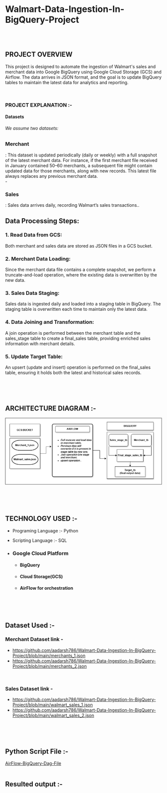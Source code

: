 # Walmart-Data-Ingestion-In-BigQuery-Project 

  <br>
  <br>
   

## PROJECT OVERVIEW

This project is designed to automate the ingestion of Walmart's sales and merchant data into Google BigQuery using Google Cloud Storage (GCS) and Airflow. The data arrives in JSON format, and the goal is to update BigQuery tables to maintain the latest data for analytics and reporting.

 <br>




### PROJECT EXPLANATION :-  

  #### Datasets

   ###### We assume two datasets:
  
   <h3>Merchant</h3> : 
   This dataset is updated periodically (daily or weekly) with a full snapshot of the latest merchant data. For instance, if the first merchant file received in January contained 50–60 merchants, a subsequent file might contain updated data for those merchants, along with new records. This latest file always replaces any previous merchant data.
       <br>
   -  <h3>Sales</h3> :  Sales data arrives daily, recording Walmart’s sales transactions..
   
      

   ## Data Processing Steps:

  <h3>1. Read Data from GCS:</h3>
  Both merchant and sales data are stored as JSON files in a GCS bucket.

<h3>  2.  Merchant Data Loading:</h3>

 Since the merchant data file contains a complete snapshot, we perform a truncate-and-load operation, where the existing data is overwritten by the new data.
<h3>3. Sales Data Staging:</h3>

 Sales data is ingested daily and loaded into a staging table in BigQuery. The staging table is overwritten each time to maintain only the latest data.
<h3>4. Data Joining and Transformation:</h3>

 A join operation is performed between the merchant table and the sales_stage table to create a final_sales table, providing enriched sales information with merchant details.
<h3>5. Update Target Table:</h3>

 An upsert (update and insert) operation is performed on the final_sales table, ensuring it holds both the latest and historical sales records.
      
     

  
























<br>
<br>
<br>

## ARCHITECTURE DIAGRAM :-

![Project Architecture](Walmart_p1.drawio.png)  










<br>
<br>
<br>

## TECHNOLOGY USED :-
*  Programing Language :- Python
  
*  Scripting Language  :- SQL
  
* ### Google Cloud Platform
 
    - #### BigQuery
      
    -  #### Cloud Storage(GCS)
      
    - #### AirFlow for orchestration










<br>
<br>
<br>

## Dataset Used  :-
### Merchant Dataset link -
- https://github.com/aadarsh786/Walmart-Data-Ingestion-In-BigQuery-Project/blob/main/merchants_1.json
- https://github.com/aadarsh786/Walmart-Data-Ingestion-In-BigQuery-Project/blob/main/merchants_2.json

<br>

### Sales Dataset link -
- https://github.com/aadarsh786/Walmart-Data-Ingestion-In-BigQuery-Project/blob/main/walmart_sales_1.json
- https://github.com/aadarsh786/Walmart-Data-Ingestion-In-BigQuery-Project/blob/main/walmart_sales_2.json








<br>
<br>
<br>

## Python Script File  :-
[AirFlow-BigQuery-Dag-File](practicepu.py)
  <br>
  <br>
## Resulted output :-










